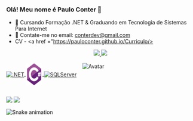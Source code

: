 
### Olá! Meu nome é Paulo Conter 👋


- 🧬 Cursando Formação .NET & Graduando em Tecnologia de Sistemas Para Internet 
- 💬 Contate-me no email: conterdev@gmail.com
- CV - <a href ="https://pauloconter.github.io/Curriculo/>



<div align = "center">
<a href="https://github.com/PauloConter">  
<img height = "200em" src="https://github-readme-stats.vercel.app/api/top-langs/?username=PauloConter&show_icons=true&theme=bear&count_private=true"/>
<img height = "200em" src="https://github-readme-stats.vercel.app/api?username=PauloConter&show_icons=true&show_icons=true&theme=bear&count_private=true" />
</div>

  
<div style="display: inline_block"><br>
  <img align="center" alt=".NET" height="60" width="45" src="https://avatars.githubusercontent.com/u/9141961?s=48&v=4">
  <img align="center" alt="Csharp" height="60" width="45" src="https://raw.githubusercontent.com/devicons/devicon/master/icons/csharp/csharp-original.svg">
  <img align="center" alt="SQLServer" height="60" width="45" src="https://avatars.githubusercontent.com/u/34626?s=48&v=4">
  
                                 
  <img align="right" alt="Avatar" height="170" width="300" src="https://gifs.eco.br/wp-content/uploads/2022/11/gifs-de-programador-29.gif">     
</div>
 
##
                                                                                                                                               
 <div>
  <a href="https://www.linkedin.com/in/paulo-conter-97ba57270/" target="_blank"><img src="https://img.shields.io/badge/-LinkedIn-%230077B5?style=for-the-badge&logo=linkedin&logoColor=white" target="_blank"></a>
  <a href="https://www.instagram.com/conter_dev/" target="_blank"><img src="https://img.shields.io/badge/-Instagram-%23E4405F?style=for-the-badge&logo=instagram&logoColor=white" target="_blank"></a>
   
  
 ![Snake animation](https://github.com/LuigiGF/LuigiGF/blob/output/github-contribution-grid-snake.svg)

</div>
